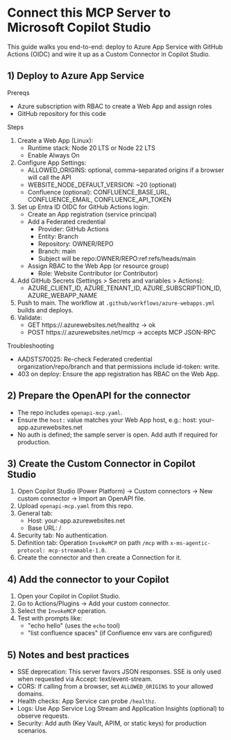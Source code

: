 # Connect this MCP Server to Microsoft Copilot Studio

This guide walks you end-to-end: deploy to Azure App Service with GitHub Actions (OIDC) and wire it up as a Custom Connector in Copilot Studio.

## 1) Deploy to Azure App Service

Prereqs
- Azure subscription with RBAC to create a Web App and assign roles
- GitHub repository for this code

Steps
1. Create a Web App (Linux):
   - Runtime stack: Node 20 LTS or Node 22 LTS
   - Enable Always On
2. Configure App Settings:
   - ALLOWED_ORIGINS: optional, comma-separated origins if a browser will call the API
   - WEBSITE_NODE_DEFAULT_VERSION: ~20 (optional)
   - Confluence (optional): CONFLUENCE_BASE_URL, CONFLUENCE_EMAIL, CONFLUENCE_API_TOKEN
3. Set up Entra ID OIDC for GitHub Actions login:
   - Create an App registration (service principal)
   - Add a Federated credential
     - Provider: GitHub Actions
     - Entity: Branch
     - Repository: OWNER/REPO
     - Branch: main
     - Subject will be repo:OWNER/REPO:ref:refs/heads/main
   - Assign RBAC to the Web App (or resource group)
     - Role: Website Contributor (or Contributor)
4. Add GitHub Secrets (Settings > Secrets and variables > Actions):
   - AZURE_CLIENT_ID, AZURE_TENANT_ID, AZURE_SUBSCRIPTION_ID, AZURE_WEBAPP_NAME
5. Push to main. The workflow at `.github/workflows/azure-webapps.yml` builds and deploys.
6. Validate:
   - GET https://<app>.azurewebsites.net/healthz → ok
   - POST https://<app>.azurewebsites.net/mcp → accepts MCP JSON-RPC

Troubleshooting
- AADSTS70025: Re-check Federated credential organization/repo/branch and that permissions include id-token: write.
- 403 on deploy: Ensure the app registration has RBAC on the Web App.

## 2) Prepare the OpenAPI for the connector

- The repo includes `openapi-mcp.yaml`.
- Ensure the `host:` value matches your Web App host, e.g.:
  host: your-app.azurewebsites.net
- No auth is defined; the sample server is open. Add auth if required for production.

## 3) Create the Custom Connector in Copilot Studio

1. Open Copilot Studio (Power Platform) → Custom connectors → New custom connector → Import an OpenAPI file.
2. Upload `openapi-mcp.yaml` from this repo.
3. General tab:
   - Host: your-app.azurewebsites.net
   - Base URL: /
4. Security tab: No authentication.
5. Definition tab: Operation `InvokeMCP` on path `/mcp` with `x-ms-agentic-protocol: mcp-streamable-1.0`.
6. Create the connector and then create a Connection for it.

## 4) Add the connector to your Copilot

1. Open your Copilot in Copilot Studio.
2. Go to Actions/Plugins → Add your custom connector.
3. Select the `InvokeMCP` operation.
4. Test with prompts like:
   - "echo hello" (uses the `echo` tool)
   - "list confluence spaces" (if Confluence env vars are configured)

## 5) Notes and best practices

- SSE deprecation: This server favors JSON responses. SSE is only used when requested via Accept: text/event-stream.
- CORS: If calling from a browser, set `ALLOWED_ORIGINS` to your allowed domains.
- Health checks: App Service can probe `/healthz`.
- Logs: Use App Service Log Stream and Application Insights (optional) to observe requests.
- Security: Add auth (Key Vault, APIM, or static keys) for production scenarios.
